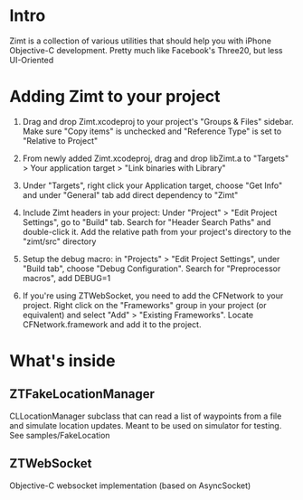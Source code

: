 # Intro

Zimt is a collection of various utilities that should help you with iPhone Objective-C development. Pretty much like Facebook's Three20, but less UI-Oriented

# Adding Zimt to your project

1. Drag and drop Zimt.xcodeproj to your project's "Groups & Files" sidebar. Make sure "Copy items" is unchecked and "Reference Type" is set to "Relative to Project"

2. From newly added Zimt.xcodeproj, drag and drop libZimt.a to "Targets" > Your application target > "Link binaries with Library"

3. Under "Targets", right click your Application target, choose "Get Info" and under "General" tab add direct dependency to "Zimt"

5. Include Zimt headers in your project: Under "Project" > "Edit Project Settings", go to "Build" tab. Search for "Header Search Paths" and double-click
   it. Add the relative path from your project's directory to the "zimt/src" directory

6. Setup the debug macro: in "Projects" > "Edit Project Settings", under "Build tab", choose "Debug Configuration". Search for "Preprocessor macros", add DEBUG=1

7. If you're using ZTWebSocket, you need to add the CFNetwork to your project.  Right click on the "Frameworks" group in your project (or equivalent) and 
   select "Add" > "Existing Frameworks". Locate CFNetwork.framework and add it to the project.

# What's inside

## ZTFakeLocationManager

CLLocationManager subclass that can read a list of waypoints from a file and simulate location updates. Meant to be used on simulator for testing. See samples/FakeLocation

## ZTWebSocket

Objective-C websocket implementation (based on AsyncSocket)